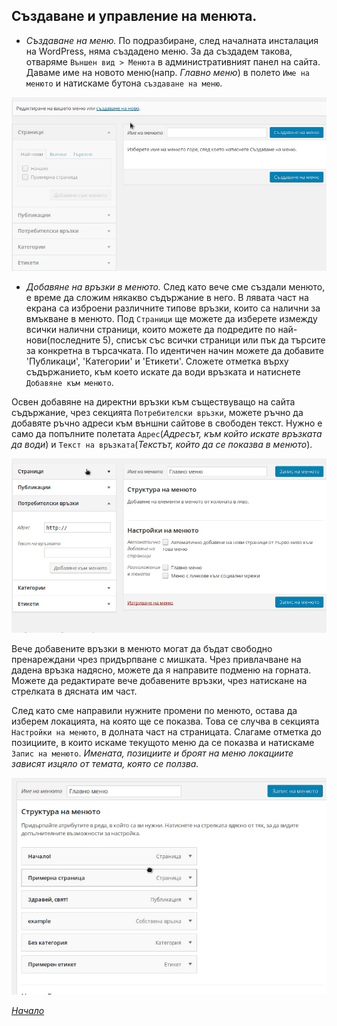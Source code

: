 ## Създаване и управление на менюта.

  - *Създаване на меню.* По подразбиране, след началната инсталация на WordPress, няма създадено меню. За да създадем такова, отваряме `Външен вид > Менюта`
  в административният панел на сайта. Даваме име на новото меню(напр. *Главно меню*) в полето `Име на менюто` и натискаме бутона
  `създаване на меню`.

  ![Създаване на ново меню](assets/menu_creation.gif)

  - *Добавяне на връзки в менюто.* След като вече сме създали менюто, е време да сложим някакво съдържание в него. В лявата част на екрана са изброени различните типове връзки,
  които са налични за вмъкване в менюто. Под `Страници` ще можете да изберете измежду всички налични страници, които можете да подредите по
  най-нови(последните 5), списък със всички страници или пък да търсите за конкретна в търсачката. По идентичен начин можете да добавите 'Публикаци',
  'Категории' и 'Етикети'. Сложете отметка върху съдържанието, към което искате да води връзката и натиснете `Добавяне към менюто`.

  Освен добавяне на директни връзки към съществуващо на сайта съдържание, чрез секцията `Потребителски връзки`, можете ръчно да добавяте ръчно адреси
  към външни сайтове в свободен текст. Нужно е само да попълните полетата `Адрес`(*Адресът, към който искате връзката да води*) и `Текст на връзката`(*Текстът,
  който да се показва в менюто*).

  ![Добавяне на връзки към меню](assets/adding_links.gif)

  Вече добавените връзки в менюто могат да бъдат свободно пренареждани чрез придърпване с мишката. Чрез привлачване на дадена връзка надясно, можете да я направите подменю на горната.
  Можете да редактирате вече добавените връзки, чрез натискане на стрелката в дясната им част.

  След като сме направили нужните промени по менюто, остава да изберем локацията, на която ще се показва. Това се случва в секцията `Настройки на менюто`, в долната част на страницата.
  Слагаме отметка до позициите, в които искаме текущото меню да се показва и натискаме `Запис на менюто`.
  *Имената, позициите и броят на меню локациите зависят изцяло от темата, която се ползва.*

  ![Пренареждане и запазване на меню](assets/menu_ordering_and_saving.gif)


[*Начало*](README.md)
